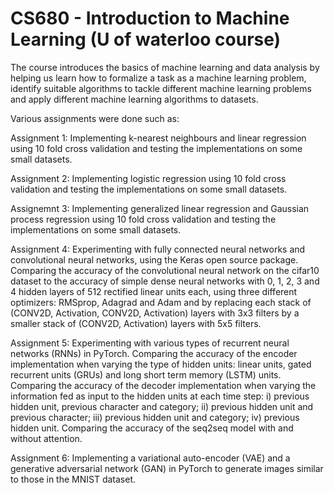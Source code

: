 # CS680 - Introduction to Machine Learning (U of waterloo course)

The course introduces the basics of machine learning and data analysis by helping us learn how to formalize a task as a machine learning problem, identify suitable algorithms to tackle different machine learning problems and apply different machine learning algorithms to datasets.

Various assignments were done such as:

  Assignment 1: Implementing k-nearest neighbours and linear regression using 10 fold cross validation and testing the implementations on some small datasets.

  Assignment 2: Implementing logistic regression using 10 fold cross validation and testing the implementations on some small datasets.

  Assignemnt 3: Implementing generalized linear regression and Gaussian process regression using 10 fold cross validation and testing the implementations on some small datasets.

  Assignment 4: Experimenting with fully connected neural networks and convolutional neural networks, using the Keras open source package. Comparing the accuracy of the convolutional neural network on the cifar10 dataset to the accuracy of simple dense neural networks with 0, 1, 2, 3 and 4 hidden layers of 512 rectified linear units each, using three different optimizers: RMSprop, Adagrad and Adam and by replacing each stack of (CONV2D, Activation, CONV2D, Activation) layers with 3x3 filters by a smaller stack of (CONV2D, Activation) layers with 5x5 filters.

  Assignment 5: Experimenting with various types of recurrent neural networks (RNNs) in PyTorch. Comparing the accuracy of the encoder implementation when varying the type of hidden units: linear units, gated recurrent units (GRUs) and long short term memory (LSTM) units. Comparing the accuracy of the decoder implementation when varying the information fed as input to the hidden units at each time step: i) previous hidden unit, previous character and category; ii) previous hidden unit and previous character; iii) previous hidden unit and category; iv) previous hidden unit. Comparing the accuracy of the seq2seq model with and without attention.

  Assignment 6: Implementing a variational auto-encoder (VAE) and a generative adversarial network (GAN) in PyTorch to generate images similar to those in the MNIST dataset. 
